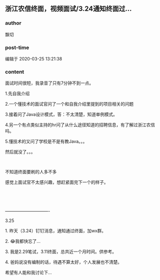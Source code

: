 ## 浙江农信终面，视频面试/3.24通知终面过...
### author 
飘切
### post-time 

编辑于  2020-03-25 13:21:38
### content 
<div class="post-topic-des nc-post-content">
 <p>
  面试时间很短，我录音了只有7分钟不到一点。
 </p>
 <p>
  1.先自我介绍
 </p>
 <p>
  2.一个懂技术的面试官问了一个和自我介绍里提到的项目相关的问题
 </p>
 <p>
  3.接着问了Java设计模式，答：不太清楚，知道单例模式。
 </p>
 <p>
  4.另一个有点类似主持的hr问了从什么途径知道的招聘信息，有了解过浙江农信吗。
 </p>
 <p>
  5.懂技术的又问了学校是不是有教Java。。。
 </p>
 <p>
  然后就没了。。。
 </p>
 <p>
  <br/>
 </p>
 <p>
  不知道终面要刷的人多不多
 </p>
 <p>
  感觉上面试官不太感兴趣，想赶紧面完下一个的样子。
 </p>
 <p>
  <br/>
 </p>
 <p>
  <br/>
 </p>
 <p>
  ——————————-
 </p>
 <p>
  3.25
 </p>
 <p>
  1. 昨天（3.24）钉钉消息，通知通过终面，加wx群。
 </p>
 <p>
  2. 😂我都快忘了...
 </p>
 <p>
  3. 我是2.29笔试，3.11终面，总共近一个月时间。供参考。
 </p>
 <p>
  4. 爸妈说没有编制的话，待遇不算太好，个人发展也不清楚。
 </p>
 <p>
  希望有人能和我讨论下...
 </p>
 <p>
  <br/>
 </p>
</div>
